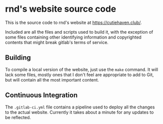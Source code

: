# rnd's website source code

This is the source code to rnd's website at <https://cutiehaven.club/>.

Included are all the files and scripts used to build it, with the exception of
some files containing other identifying information and copyrighted contents
that might break gitlab's terms of service.

## Building

To compile a local version of the website, just use the `make` command. It will
lack some files, mostly ones that I don't feel are appropriate to add to Git,
but will contain all the most important content.

## Continuous Integration

The `.gitlab-ci.yml` file contains a pipeline used to deploy all the changes to
the actual website. Currently it takes about a minute for any updates to be
reflected.
